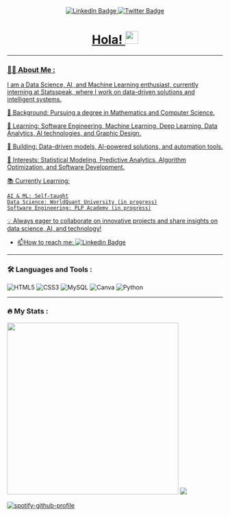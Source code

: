 
<div id ="badges" align ="center">
  <a href="https://www.linkedin.com/in/sidney-muriuki-688207285/">
    <img src="https://img.shields.io/badge/LinkedIn-blue?style=for-the-badge&logo=linkedin&logoColor=white" alt="LinkedIn Badge"/>
  </a>
  <a href="https://twitter.com/nino_sidney">
    <img src="https://img.shields.io/badge/Twitter-blue?style=for-the-badge&logo=twitter&logoColor=white" alt="Twitter Badge"/>
    <h1>
  Hola!
  <img src="https://media.giphy.com/media/hvRJCLFzcasrR4ia7z/giphy.gif" width="30px"/>
</h1>
</div>


---


### :man_technologist: About Me :
I am a Data Science, AI, and Machine Learning enthusiast, currently interning at Statsspeak, where I work on data-driven solutions and intelligent systems.

🔹 Background: Pursuing a degree in Mathematics and Computer Science.

🔹 Learning: Software Engineering, Machine Learning, Deep Learning, Data Analytics, AI technologies, and Graphic Design.

🔹 Building: Data-driven models, AI-powered solutions, and automation tools.

🔹 Interests: Statistical Modeling, Predictive Analytics, Algorithm Optimization, and Software Development.

📚 Currently Learning:

    AI & ML: Self-taught
    Data Science: WorldQuant University (in progress)
    Software Engineering: PLP Academy (in progress)

💡 Always eager to collaborate on innovative projects and share insights on data science, AI, and technology!
  
- :mailbox:How to reach me: [![Linkedin Badge](https://img.shields.io/badge/Sidney-blue?style=for-the-badge&logo=linkedin&logoColor=white)](https://www.linkedin.com/in/sidney-muriuki-688207285)

---


### :hammer_and_wrench: Languages and Tools :
<div>
  
  ![HTML5](https://img.shields.io/badge/html5-%23E34F26.svg?style=for-the-badge&logo=html5&logoColor=white)
  ![CSS3](https://img.shields.io/badge/css3-%231572B6.svg?style=for-the-badge&logo=css3&logoColor=white)
  ![MySQL](https://img.shields.io/badge/mysql-4479A1.svg?style=for-the-badge&logo=mysql&logoColor=white)
  ![Canva](https://img.shields.io/badge/Canva-%2300C4CC.svg?style=for-the-badge&logo=Canva&logoColor=white)
  ![Python](https://img.shields.io/badge/python-3670A0?style=for-the-badge&logo=python&logoColor=ffdd54)
  
  
</div>



---


### :fire: My Stats :
<img src="https://github-readme-stats.vercel.app/api?username=mathncode-sid&count_private=true&show_icons=true&theme=prussian" width="400">

<img src="https://github-readme-stats.vercel.app/api/top-langs/?username=mathncode-sid&hide=php&title_color=ffffff&text_color=c9cacc&icon_color=4AB197&bg_color=1A2B34" />

[![spotify-github-profile](https://spotify-github-profile.kittinanx.com/api/view?uid=31yz6m4wddhreglybmzuahea2tuy&cover_image=true&theme=default&show_offline=true&background_color=121212&interchange=true)](https://spotify-github-profile.kittinanx.com/api/view?uid=31yz6m4wddhreglybmzuahea2tuy&redirect=true)
